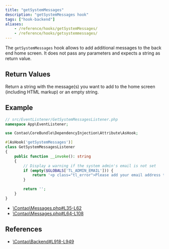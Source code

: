 ```yaml
---
title: "getSystemMessages"
description: "getSystemMessages hook"
tags: ["hook-backend"]
aliases:
    - /reference/hooks/getSystemMessages/
    - /reference/hooks/getsystemmessages/
---
```



The `getSystemMessages` hook allows to add additional messages to the back end
home screen. It does not pass any parameters and expects a string as return value.


## Return Values

Return a string with the message(s) you want to add to the home screen (including
HTML markup) or an empty string.


## Example

```php
// src/EventListener/GetSystemMessagesListener.php
namespace App\EventListener;

use Contao\CoreBundle\DependencyInjection\Attribute\AsHook;

#[AsHook('getSystemMessages')]
class GetSystemMessagesListener
{
    public function __invoke(): string
    {
        // Display a warning if the system admin's email is not set
        if (empty($GLOBALS['TL_ADMIN_EMAIL'])) {
            return '<p class="tl_error">Please add your email address to system settings.</p>';
        }

        return '';
    }
}
```

* [\Contao\Messages.php#L35-L62](https://github.com/contao/contao/blob/4.7.6/core-bundle/src/Resources/contao/classes/Messages.php#L35-L62)
* [\Contao\Messages.php#L64-L108](https://github.com/contao/contao/blob/4.7.6/core-bundle/src/Resources/contao/classes/Messages.php#L64-L108)


## References

* [\Contao\Backend#L918-L949](https://github.com/contao/contao/blob/4.7.6/core-bundle/src/Resources/contao/classes/Backend.php#L918-L949)
